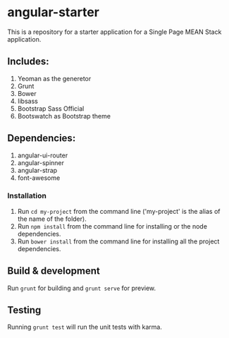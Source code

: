 # angular-starter

This is a repository for a starter application for a Single Page MEAN Stack application. 

## Includes:
1. Yeoman as the generetor
2. Grunt
3. Bower
4. libsass
5. Bootstrap Sass Official
6. Bootswatch as Bootstrap theme

## Dependencies:
1. angular-ui-router
2. angular-spinner
3. angular-strap
4. font-awesome

### Installation ###
1. Run `cd my-project` from the command line ('my-project' is the alias of the name of the folder).
2. Run `npm install` from the command line for installing or the node dependencies.
3. Run `bower install` from the command line for installing all the project dependencies.


## Build & development

Run `grunt` for building and `grunt serve` for preview.

## Testing

Running `grunt test` will run the unit tests with karma.
